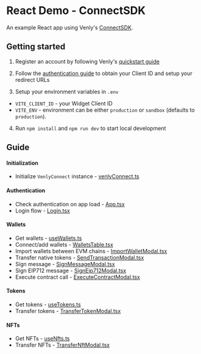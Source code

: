 # React Demo - ConnectSDK

An example React app using Venly's [ConnectSDK](https://www.npmjs.com/package/@venly/connect).

## Getting started

1. Register an account by following Venly's [quickstart guide](https://docs.venly.io/docs/getting-started-with-venly)

2. Follow the [authentication guide](https://docs.venly.io/docs/widget-authentication) to obtain your Client ID and setup your redirect URLs

3. Setup your environment variables in `.env`
- `VITE_CLIENT_ID` - your Widget Client ID
- `VITE_ENV` - environment can be either `production` or `sandbox` (defaults to `production`).

4. Run `npm install` and `npm run dev` to start local development

## Guide

#### Initialization

- Initialize `VenlyConnect` instance - [venlyConnect.ts](src/libs/venlyConnect.ts)

#### Authentication

- Check authentication on app load - [App.tsx](src/App.tsx)
- Login flow - [Login.tsx](src/pages/Login.tsx)

#### Wallets

- Get wallets - [useWallets.ts](src/hooks/useWallets.ts)
- Connect/add wallets - [WalletsTable.tsx](src/components/WalletsTable.tsx)
- Import wallets between EVM chains - [ImportWalletModal.tsx](src/modals/ImportWalletModal.tsx)
- Transfer native tokens - [SendTransactionModal.tsx](src/modals/SendTransactionModal.tsx)
- Sign message - [SignMessageModal.tsx](src/modals/SignMessageModal.tsx)
- Sign EIP712 message - [SignEip712Modal.tsx](src/modals/SignEip712Modal.tsx)
- Execute contract call - [ExecuteContractModal.tsx](src/modals/ExecuteContractModal.tsx)

#### Tokens

- Get tokens - [useTokens.ts](src/hooks/useTokens.ts)
- Transfer tokens - [TransferTokenModal.tsx](src/modals/TransferTokenModal.tsx)

#### NFTs

- Get NFTs - [useNfts.ts](src/hooks/useNfts.ts)
- Transfer NFTs - [TransferNftModal.tsx](src/modals/TransferNftModal.tsx)
